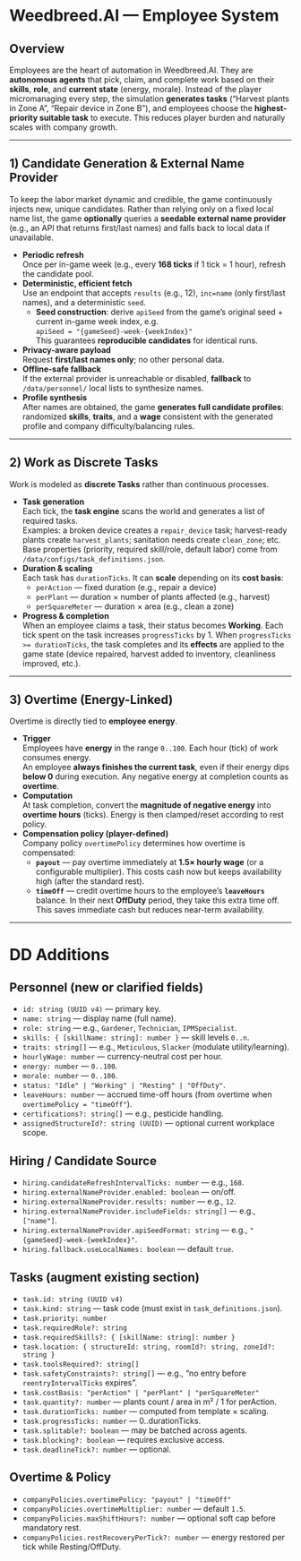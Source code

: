 # Weedbreed.AI — Employee System

## Overview

Employees are the heart of automation in Weedbreed.AI. They are **autonomous agents** that pick, claim, and complete work based on their **skills**, **role**, and **current state** (energy, morale). Instead of the player micromanaging every step, the simulation **generates tasks** (“Harvest plants in Zone A”, “Repair device in Zone B”), and employees choose the **highest-priority suitable task** to execute. This reduces player burden and naturally scales with company growth.

---
## 1) Candidate Generation & External Name Provider

To keep the labor market dynamic and credible, the game continuously injects new, unique candidates. Rather than relying only on a fixed local name list, the game **optionally** queries a **seedable external name provider** (e.g., an API that returns first/last names) and falls back to local data if unavailable.

- **Periodic refresh**  
    Once per in-game week (e.g., every **168 ticks** if 1 tick = 1 hour), refresh the candidate pool.
- **Deterministic, efficient fetch**  
    Use an endpoint that accepts `results` (e.g., 12), `inc=name` (only first/last names), and a deterministic `seed`.
    - **Seed construction**: derive `apiSeed` from the game’s original seed + current in-game week index, e.g.  
        `apiSeed = "{gameSeed}-week-{weekIndex}"`  
        This guarantees **reproducible candidates** for identical runs.
- **Privacy-aware payload**  
    Request **first/last names only**; no other personal data.
- **Offline-safe fallback**  
    If the external provider is unreachable or disabled, **fallback** to `/data/personnel/` local lists to synthesize names.
- **Profile synthesis**  
    After names are obtained, the game **generates full candidate profiles**:  
    randomized **skills**, **traits**, and a **wage** consistent with the generated profile and company difficulty/balancing rules.

---
## 2) Work as Discrete Tasks

Work is modeled as **discrete Tasks** rather than continuous processes.

- **Task generation**  
    Each tick, the **task engine** scans the world and generates a list of required tasks.  
    Examples: a broken device creates a `repair_device` task; harvest-ready plants create `harvest_plants`; sanitation needs create `clean_zone`; etc.  
    Base properties (priority, required skill/role, default labor) come from `/data/configs/task_definitions.json`.
- **Duration & scaling**  
    Each task has `durationTicks`. It can **scale** depending on its **cost basis**:
    - `perAction` — fixed duration (e.g., repair a device)
    - `perPlant` — duration × number of plants affected (e.g., harvest)
    - `perSquareMeter` — duration × area (e.g., clean a zone)
- **Progress & completion**  
    When an employee claims a task, their status becomes **Working**. Each tick spent on the task increases `progressTicks` by 1. When `progressTicks >= durationTicks`, the task completes and its **effects** are applied to the game state (device repaired, harvest added to inventory, cleanliness improved, etc.).

---
## 3) Overtime (Energy-Linked)

Overtime is directly tied to **employee energy**.

- **Trigger**  
    Employees have **energy** in the range `0..100`. Each hour (tick) of work consumes energy.  
    An employee **always finishes the current task**, even if their energy dips **below 0** during execution. Any negative energy at completion counts as **overtime**.
- **Computation**  
    At task completion, convert the **magnitude of negative energy** into **overtime hours** (ticks). Energy is then clamped/reset according to rest policy.
- **Compensation policy (player-defined)**  
    Company policy `overtimePolicy` determines how overtime is compensated:
    - **`payout`** — pay overtime immediately at **1.5× hourly wage** (or a configurable multiplier). This costs cash now but keeps availability high (after the standard rest).
    - **`timeOff`** — credit overtime hours to the employee’s **`leaveHours`** balance. In their next **OffDuty** period, they take this extra time off. This saves immediate cash but reduces near-term availability.

---

# DD Additions 

## Personnel (new or clarified fields)

- `id: string (UUID v4)` — primary key.
- `name: string` — display name (full name).
- `role: string` — e.g., `Gardener`, `Technician`, `IPMSpecialist`.
- `skills: { [skillName: string]: number }` — skill levels `0..n`.
- `traits: string[]` — e.g., `Meticulous`, `Slacker` (modulate utility/learning).
- `hourlyWage: number` — currency-neutral cost per hour.
- `energy: number` — `0..100`.
- `morale: number` — `0..100`.
- `status: "Idle" | "Working" | "Resting" | "OffDuty"`.
- `leaveHours: number` — accrued time-off hours (from overtime when `overtimePolicy = "timeOff"`).
- `certifications?: string[]` — e.g., pesticide handling.
- `assignedStructureId?: string (UUID)` — optional current workplace scope.
## Hiring / Candidate Source

- `hiring.candidateRefreshIntervalTicks: number` — e.g., `168`.
- `hiring.externalNameProvider.enabled: boolean` — on/off.
- `hiring.externalNameProvider.results: number` — e.g., `12`.
- `hiring.externalNameProvider.includeFields: string[]` — e.g., `["name"]`.
- `hiring.externalNameProvider.apiSeedFormat: string` — e.g., `"{gameSeed}-week-{weekIndex}"`.
- `hiring.fallback.useLocalNames: boolean` — default `true`.
## Tasks (augment existing section)

- `task.id: string (UUID v4)`
- `task.kind: string` — task code (must exist in `task_definitions.json`).
- `task.priority: number`
- `task.requiredRole?: string`
- `task.requiredSkills?: { [skillName: string]: number }`
- `task.location: { structureId: string, roomId?: string, zoneId?: string }`
- `task.toolsRequired?: string[]`
- `task.safetyConstraints?: string[]` — e.g., “no entry before `reentryIntervalTicks` expires”.
- `task.costBasis: "perAction" | "perPlant" | "perSquareMeter"`
- `task.quantity?: number` — plants count / area in m² / 1 for perAction.
- `task.durationTicks: number` — computed from template × scaling.
- `task.progressTicks: number` — 0..durationTicks.
- `task.splitable?: boolean` — may be batched across agents.
- `task.blocking?: boolean` — requires exclusive access.
- `task.deadlineTick?: number` — optional.
## Overtime & Policy

- `companyPolicies.overtimePolicy: "payout" | "timeOff"`
- `companyPolicies.overtimeMultiplier: number` — default `1.5`.
- `companyPolicies.maxShiftHours?: number` — optional soft cap before mandatory rest.
- `companyPolicies.restRecoveryPerTick?: number` — energy restored per tick while Resting/OffDuty.